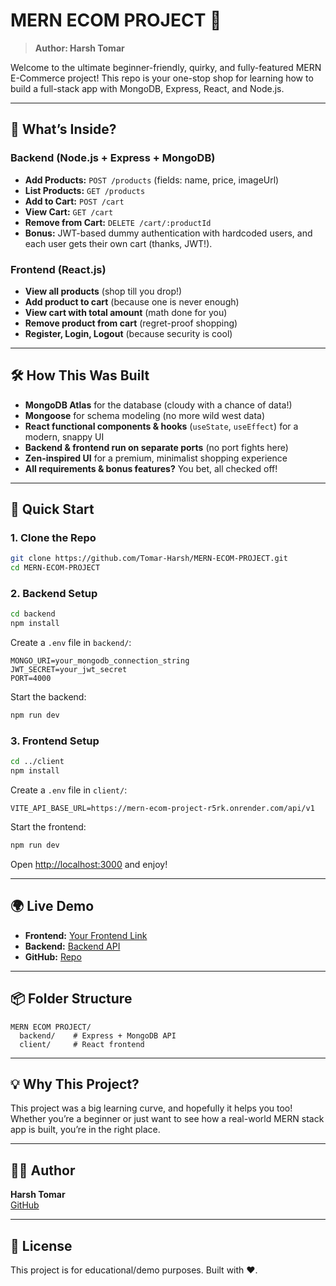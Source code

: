 # MERN ECOM PROJECT 🚀

> **Author: Harsh Tomar**

Welcome to the ultimate beginner-friendly, quirky, and fully-featured MERN E-Commerce project! This repo is your one-stop shop for learning how to build a full-stack app with MongoDB, Express, React, and Node.js.

---

## 🌟 What’s Inside?

### Backend (Node.js + Express + MongoDB)

- **Add Products:** `POST /products` (fields: name, price, imageUrl)
- **List Products:** `GET /products`
- **Add to Cart:** `POST /cart`
- **View Cart:** `GET /cart`
- **Remove from Cart:** `DELETE /cart/:productId`
- **Bonus:** JWT-based dummy authentication with hardcoded users, and each user gets their own cart (thanks, JWT!).

### Frontend (React.js)
- **View all products** (shop till you drop!)
- **Add product to cart** (because one is never enough)
- **View cart with total amount** (math done for you)
- **Remove product from cart** (regret-proof shopping)
- **Register, Login, Logout** (because security is cool)

---

## 🛠️ How This Was Built

- **MongoDB Atlas** for the database (cloudy with a chance of data!)
- **Mongoose** for schema modeling (no more wild west data)
- **React functional components & hooks** (`useState`, `useEffect`) for a modern, snappy UI
- **Backend & frontend run on separate ports** (no port fights here)
- **Zen-inspired UI** for a premium, minimalist shopping experience
- **All requirements & bonus features?** You bet, all checked off!

---

## 🚦 Quick Start

### 1. Clone the Repo
```bash
git clone https://github.com/Tomar-Harsh/MERN-ECOM-PROJECT.git
cd MERN-ECOM-PROJECT
```

### 2. Backend Setup
```bash
cd backend
npm install
```
Create a `.env` file in `backend/`:
```
MONGO_URI=your_mongodb_connection_string
JWT_SECRET=your_jwt_secret
PORT=4000
```
Start the backend:
```bash
npm run dev
```

### 3. Frontend Setup
```bash
cd ../client
npm install
```
Create a `.env` file in `client/`:
```
VITE_API_BASE_URL=https://mern-ecom-project-r5rk.onrender.com/api/v1
```
Start the frontend:
```bash
npm run dev
```
Open [http://localhost:3000](http://localhost:3000) and enjoy!

---

## 🌍 Live Demo
- **Frontend:** [Your Frontend Link](https://your-frontend-deployment-link.com)
- **Backend:** [Backend API](https://mern-ecom-project-r5rk.onrender.com)
- **GitHub:** [Repo](https://github.com/Tomar-Harsh/MERN-ECOM-PROJECT)

---

## 📦 Folder Structure
```
MERN ECOM PROJECT/
  backend/    # Express + MongoDB API
  client/     # React frontend
```

---

## 💡 Why This Project?
This project was a big learning curve, and hopefully it helps you too! Whether you’re a beginner or just want to see how a real-world MERN stack app is built, you’re in the right place.

---

## 🧑‍💻 Author
**Harsh Tomar**  
[GitHub](https://github.com/Tomar-Harsh)

---

## 📝 License
This project is for educational/demo purposes. Built with ❤️. 